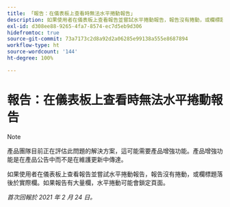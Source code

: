 ```yaml
---
title: 「報告：在儀表板上查看時無法水平捲動報告」
description: 如果使用者在儀表板上查看報告並嘗試水平捲動報告，報告沒有捲動，或欄標題落後於實際欄。如果報告有大量欄，水平捲動可能會鎖定頁面。
exl-id: d308ee88-9265-4fa7-8574-ec7d5eb9d306
hidefromtoc: true
source-git-commit: 73a7173c2d8a92d2a06285e99138a555e8687894
workflow-type: ht
source-wordcount: '144'
ht-degree: 100%

---
```


# 報告：在儀表板上查看時無法水平捲動報告

>[!NOTE]
>
>產品團隊目前正在評估此問題的解決方案，這可能需要產品增強功能。產品增強功能是在產品公告中而不是在維護更新中傳達。

如果使用者在儀表板上查看報告並嘗試水平捲動報告，報告沒有捲動，或欄標題落後於實際欄。如果報告有大量欄，水平捲動可能會鎖定頁面。

_首次回報於 2021 年 2 月 24 日。_
